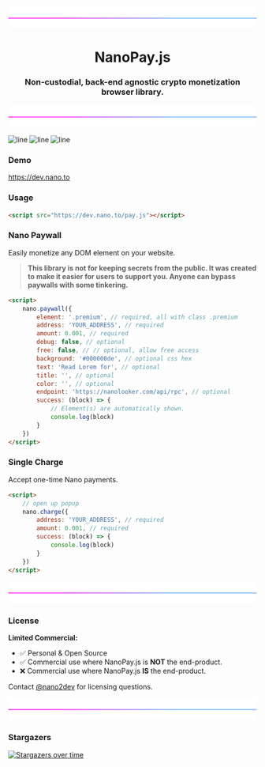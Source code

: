 ![line](https://github.com/fwd/n2/raw/master/.github/line.png)

<h1 align="center">NanoPay.js</h1>

<h3 align="center">Non-custodial, back-end agnostic crypto monetization browser library.</h3>

![line](https://github.com/fwd/n2/raw/master/.github/line.png)

![line](https://github.com/fwd/nano-pay/raw/master/img/splash.png)
![line](https://github.com/fwd/nano-pay/raw/master/img/splash2.png)
![line](https://github.com/fwd/nano-pay/raw/master/img/splash3.png)

### Demo

<a target="_blank" href="https://dev.nano.to">https://dev.nano.to</a>

### Usage

```html
<script src="https://dev.nano.to/pay.js"></script>
```

### Nano Paywall

Easily monetize any DOM element on your website.

> **This library is not for keeping secrets from the public. It was created to make it easier for users to support you. Anyone can bypass paywalls with some tinkering.**

```html
<script>
    nano.paywall({ 
        element: '.premium', // required, all with class .premium
        address: 'YOUR_ADDRESS', // required
        amount: 0.001, // required
        debug: false, // optional
        free: false, // // optional, allow free access
        background: '#000000de', // optional css hex
        text: 'Read Lorem for', // optional
        title: '', // optional
        color: '', // optional
        endpoint: 'https://nanolooker.com/api/rpc', // optional
        success: (block) => {
            // Element(s) are automatically shown.
            console.log(block)
        }
    })
</script>
```

### Single Charge

Accept one-time Nano payments.

```html
<script>
    // open up popup
    nano.charge({ 
        address: 'YOUR_ADDRESS', // required
        amount: 0.001, // required
        success: (block) => {
            console.log(block)
        }
    })
</script>
```

![line](https://github.com/fwd/n2/raw/master/.github/line.png)

### License

**Limited Commercial:**

- ✅ Personal & Open Source
- ✅ Commercial use where NanoPay.js is **NOT** the end-product.
- ❌ Commercial use where NanoPay.js **IS** the end-product.

Contact [@nano2dev](mailto:support@nano.to) for licensing questions.

![line](https://github.com/fwd/n2/raw/master/.github/line.png)

### Stargazers

[![Stargazers over time](https://starchart.cc/fwd/nano-pay.svg)](https://github.com/fwd/nano-pay)

